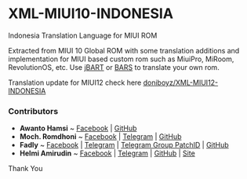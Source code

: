 # XML-MIUI10-INDONESIA
Indonesia Translation Language for MIUI ROM

Extracted from MIUI 10 Global ROM with some translation additions and implementation for MIUI based custom rom such as MiuiPro, MiRoom, RevolutionOS, etc. Use [jBART](https://github.com/BurgerZ/jBART) or [BARS](https://t.me/file_helmiau/512) to translate your own rom.

Translation update for MIUI12 check here [doniboyz/XML-MIUI12-INDONESIA](https://github.com/doniboyz/XML-MIUI12-INDONESIA)


### Contributors
- **Awanto Hamsi** ~ [Facebook](https://www.facebook.com/miuimods) | [GitHub](https://github.com/awanto)
- **Moch. Romdhoni** ~ [Facebook](https://www.facebook.com/doniboyz) | [Telegram](https://t.me/doni_doank) | [GitHub](https://github.com/doniboyz/XML-MIUI12-INDONESIA)
- **Fadly** ~ [Facebook](https://www.facebook.com/FADLY.FDL) | [Telegram](https://t.me/fadlyfdl) | [Telegram Group PatchID](https://t.me/patchmiui) | [GitHub](https://github.com/fadlyfdl)
- **Helmi Amirudin** ~ [Facebook](https://www.facebook.com/helmiau) | [Telegram](https://t.me/helmiau) | [GitHub](https://github.com/helmiau) | [Site](https://helmiau.github.io)


Thank You
